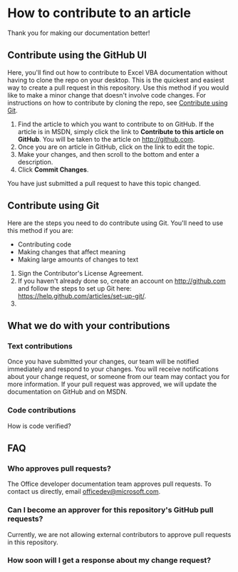 # How to contribute to an article

Thank you for making our documentation better!

## Contribute using the GitHub UI

Here, you'll find out how to contribute to Excel VBA documentation without having to clone the repo on your desktop. This is the quickest and easiest way to create a pull request in this repository. Use this method if you would like to make a minor change that doesn't involve code changes. For instructions on how to contribute by cloning the repo, see [Contribute using Git](#contribute-using-git).

1. Find the article to which you want to contribute to on GitHub. If the article is in MSDN, simply click the link to **Contribute to this article on GitHub**. You will be taken to the article on http://github.com.
2. Once you are on article in GitHub, click on the link to edit the topic. 
3. Make your changes, and then scroll to the bottom and enter a description.
4. Click **Commit Changes**.

You have just submitted a pull request to have this topic changed. 

## Contribute using Git

Here are the steps you need to do contribute using Git. You'll need to use this method if you are:

* Contributing code
* Making changes that affect meaning
* Making large amounts of changes to text

1. Sign the Contributor's License Agreement.
2. If you haven't already done so, create an account on http://github.com and follow the steps to set up Git here: https://help.github.com/articles/set-up-git/.
2. 

## What we do with your contributions

### Text contributions

Once you have submitted your changes, our team will be notified immediately and respond to your changes. You will receive notifications about your change request, or someone from our team may contact you for more information. If your pull request was approved, we will update the documentation on GitHub and on MSDN.

### Code contributions

How is code verified?

## FAQ

### Who approves pull requests?

The Office developer documentation team approves pull requests. To contact us directly, email officedev@microsoft.com.

### Can I become an approver for this repository's GitHub pull requests?

Currently, we are not allowing external contributors to approve pull requests in this repository.

### How soon will I get a response about my change request?




